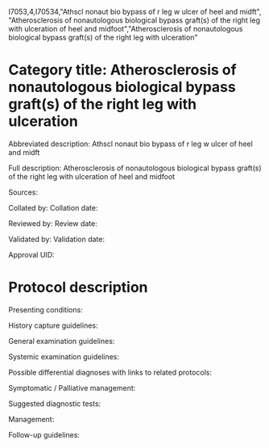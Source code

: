 I7053,4,I70534,"Athscl nonaut bio bypass of r leg w ulcer of heel and midft", "Atherosclerosis of nonautologous biological bypass graft(s) of the right leg with ulceration of heel and midfoot","Atherosclerosis of nonautologous biological bypass graft(s) of the right leg with ulceration"
# Category title: Atherosclerosis of nonautologous biological bypass graft(s) of the right leg with ulceration

Abbreviated description: Athscl nonaut bio bypass of r leg w ulcer of heel and midft

Full description: Atherosclerosis of nonautologous biological bypass graft(s) of the right leg with ulceration of heel and midfoot

Sources:

Collated by:
Collation date:

Reviewed by:
Review date:

Validated by:
Validation date:

Approval UID:

# Protocol description

Presenting conditions:

History capture guidelines:

General examination guidelines:

Systemic examination guidelines:

Possible differential diagnoses with links to related protocols:

Symptomatic / Palliative management:

Suggested diagnostic tests:

Management:

Follow-up guidelines:
